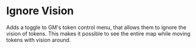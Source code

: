 # Ignore Vision
Adds a toggle to GM's token control menu, that allows them to ignore the vision of tokens. This makes it possible to see the entire map while moving tokens with vision around.
